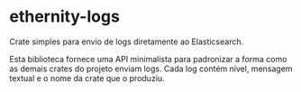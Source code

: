 # ethernity-logs

Crate simples para envio de logs diretamente ao Elasticsearch.

Esta biblioteca fornece uma API minimalista para padronizar a forma como
as demais crates do projeto enviam logs. Cada log contém nível, mensagem
textual e o nome da crate que o produziu.
